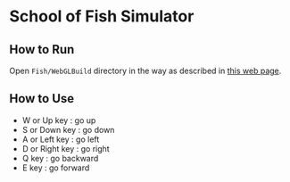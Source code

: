 # School of Fish Simulator

## How to Run

Open ``Fish/WebGLBuild`` directory in the way as described in [this web page](https://yotiky.hatenablog.com/entry/2020/7/22/webserverforchrome).

## How to Use

- W or Up key : go up
- S or Down key : go down
- A or Left key : go left
- D or Right key : go right
- Q key : go backward
- E key : go forward

